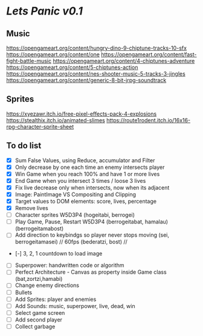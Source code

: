 # _Lets Panic v0.1_

## Music

https://opengameart.org/content/hungry-dino-9-chiptune-tracks-10-sfx
https://opengameart.org/content/one
https://opengameart.org/content/fast-fight-battle-music
https://opengameart.org/content/4-chiptunes-adventure
https://opengameart.org/content/5-chiptunes-action
https://opengameart.org/content/nes-shooter-music-5-tracks-3-jingles
https://opengameart.org/content/generic-8-bit-jrpg-soundtrack

## Sprites

https://xyezawr.itch.io/free-pixel-effects-pack-4-explosions
https://stealthix.itch.io/animated-slimes
https://route1rodent.itch.io/16x16-rpg-character-sprite-sheet

## To do list

- [x] Sum False Values, using Reduce, accumulator and Filter
- [x] Only decrease by one each time an enemy intersects player
- [x] Win Game when you reach 100% and have 1 or more lives
- [x] End Game when you intersect 3 times / loose 3 lives
- [x] Fix live decrease only when intersects, now when its adjacent
- [x] Image: PaintImage VS Compositing and Clipping
- [x] Target values to DOM elements: score, lives, percentage
- [x] Remove lives
- [ ] Character sprites W5D3P4 (hogeitabi, berrogei)
- [ ] Play Game, Pause, Restart W5D3P4 (berrogeitabat, hamalau) (berrogeitamabost)
- [ ] Add direction to keybindgs so player never stops moving (sei, berrogeitamasei) // 60fps (bederatzi, bost) //
- [-] 3, 2, 1 countdown to load image
- [ ] Superpower: handwritten code or algorithm
- [ ] Perfect Architecture - Canvas as property inside Game class (bat,zortzi,hamabi)
- [ ] Change enemy directions
- [ ] Bullets
- [ ] Add Sprites: player and enemies
- [ ] Add Sounds: music, superpower, live, dead, win
- [ ] Select game screen
- [ ] Add second player
- [ ] Collect garbage
